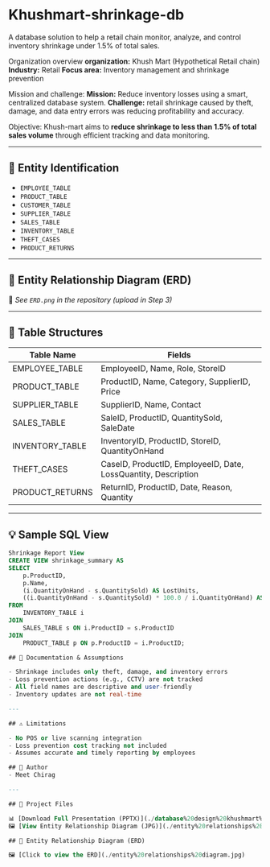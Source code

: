 # Khushmart-shrinkage-db
A database solution to help a retail chain monitor, analyze, and control inventory shrinkage under 1.5% of total sales.

Organization overview 
**organization:**  Khush Mart (Hypothetical Retail chain)
**Industry:** Retail
**Focus area:** Inventory management and shrinkage prevention

Mission and challenge: 
**Mission:** 
Reduce inventory losses using a smart, centralized database system.
**Challenge:** 
retail shrinkage caused by theft, damage, and data entry errors was reducing profitability and accuracy.

Objective:
Khush-mart aims to **reduce shrinkage to less than 1.5% of total sales volume** through efficient tracking and data monitoring.

---

## 🧱 Entity Identification

- `EMPLOYEE_TABLE`
- `PRODUCT_TABLE`
- `CUSTOMER_TABLE`
- `SUPPLIER_TABLE`
- `SALES_TABLE`
- `INVENTORY_TABLE`
- `THEFT_CASES`
- `PRODUCT_RETURNS`

---

## 🔗 Entity Relationship Diagram (ERD)

📎 *See `ERD.png` in the repository (upload in Step 3)*

---

## 📂 Table Structures

| Table Name         | Fields |
|--------------------|--------|
| EMPLOYEE_TABLE     | EmployeeID, Name, Role, StoreID |
| PRODUCT_TABLE      | ProductID, Name, Category, SupplierID, Price |
| SUPPLIER_TABLE     | SupplierID, Name, Contact |
| SALES_TABLE        | SaleID, ProductID, QuantitySold, SaleDate |
| INVENTORY_TABLE    | InventoryID, ProductID, StoreID, QuantityOnHand |
| THEFT_CASES        | CaseID, ProductID, EmployeeID, Date, LossQuantity, Description |
| PRODUCT_RETURNS    | ReturnID, ProductID, Date, Reason, Quantity |

---

## 💡 Sample SQL View

```sql
Shrinkage Report View
CREATE VIEW shrinkage_summary AS
SELECT 
    p.ProductID,
    p.Name,
    (i.QuantityOnHand - s.QuantitySold) AS LostUnits,
    ((i.QuantityOnHand - s.QuantitySold) * 100.0 / i.QuantityOnHand) AS ShrinkagePercent
FROM 
    INVENTORY_TABLE i
JOIN 
    SALES_TABLE s ON i.ProductID = s.ProductID
JOIN 
    PRODUCT_TABLE p ON p.ProductID = i.ProductID;

## 📑 Documentation & Assumptions

- Shrinkage includes only theft, damage, and inventory errors  
- Loss prevention actions (e.g., CCTV) are not tracked  
- All field names are descriptive and user-friendly  
- Inventory updates are not real-time  

---

## ⚠️ Limitations

- No POS or live scanning integration  
- Loss prevention cost tracking not included  
- Assumes accurate and timely reporting by employees 

## 🤝 Author
- Meet Chirag

---

## 📎 Project Files

📊 [Download Full Presentation (PPTX)](./database%20design%20khushmart%20shrinkage%20for%20github.pptx)  
🖼️ [View Entity Relationship Diagram (JPG)](./entity%20relationships%20diagram.jpg)

## 🔗 Entity Relationship Diagram (ERD)

🖼️ [Click to view the ERD](./entity%20relationships%20diagram.jpg)


